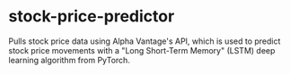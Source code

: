 # stock-price-predictor
 Pulls stock price data using Alpha Vantage's API, which is used to predict stock price movements with a "Long Short-Term Memory" (LSTM) deep learning algorithm from PyTorch.
